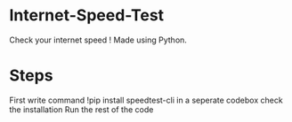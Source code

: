 # Internet-Speed-Test
Check your internet speed !
Made using Python.
# Steps
First write command !pip install speedtest-cli in a seperate codebox
check the installation 
Run the rest of the code
